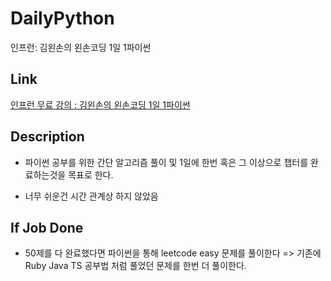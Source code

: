# DailyPython

인프런: 김왼손의 왼손코딩 1일 1파이썬

## Link

[인프런 무료 강의 : 김왼손의 왼손코딩 1일 1파이썬](https://www.inflearn.com/course/%EC%99%BC%EC%86%90%EC%BD%94%EB%94%A9-%ED%8C%8C%EC%9D%B4%EC%8D%AC-50%EC%A0%9C/lecture/52689?tab=curriculum)

## Description

- 파이썬 공부를 위한 간단 알고리즘 풀이 및 1일에 한번 혹은 그 이상으로 챕터를 완료하는것을 목표로 한다.

- 너무 쉬운건 시간 관계상 하지 않았음

## If Job Done

- 50제를 다 완료했다면 파이썬을 통해 leetcode easy 문제를 풀이한다 => 기존에 Ruby Java TS 공부법 처럼 풀었던 문제를 한번 더 풀이한다.
